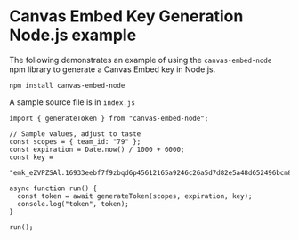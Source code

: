 # Canvas Embed Key Generation Node.js example

The following demonstrates an example of using the `canvas-embed-node` npm library to generate a Canvas Embed key in Node.js.

```
npm install canvas-embed-node
```

A sample source file is in `index.js`

```
import { generateToken } from "canvas-embed-node";

// Sample values, adjust to taste
const scopes = { team_id: "79" };
const expiration = Date.now() / 1000 + 6000;
const key =
  "emk_eZVPZSAl.16933eebf7f9zbqd6p45612165a9246c26a5d7d82e5a48d652496bcm834o836b";

async function run() {
  const token = await generateToken(scopes, expiration, key);
  console.log("token", token);
}

run();

```
